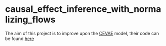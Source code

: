 # causal_effect_inference_with_normalizing_flows
The aim of this project is to improve upon the [CEVAE](https://arxiv.org/abs/1705.08821) model, their code can be found [here](https://github.com/AMLab-Amsterdam/CEVAE) 
